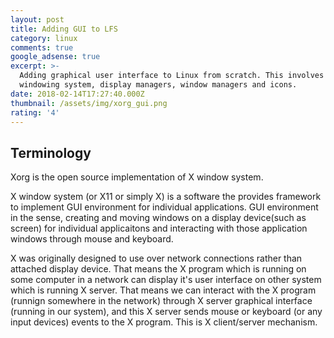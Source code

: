```yaml
---
layout: post
title: Adding GUI to LFS
category: linux
comments: true
google_adsense: true
excerpt: >-
  Adding graphical user interface to Linux from scratch. This involves adding
  windowing system, display managers, window managers and icons.
date: 2018-02-14T17:27:40.000Z
thumbnail: /assets/img/xorg_gui.png
rating: '4'
---
```

## Terminology
Xorg is the open source implementation of X window system.

X window system (or X11 or simply X) is a software the provides framework to implement GUI environment for individual applications. GUI environment in the sense, creating and moving windows on a display device(such as screen) for individual applicaitons and interacting with those application windows through mouse and keyboard.

X was originally designed to use over network connections rather than attached display device. That means the X program which is running on some computer in a network can display it's user interface on other system which is running X server. That means we can interact with the X program (runnign somewhere in the network) through X server graphical interface (running in our system), and this X server sends mouse or keyboard (or any input devices) events to the X program. This is X client/server mechanism.
